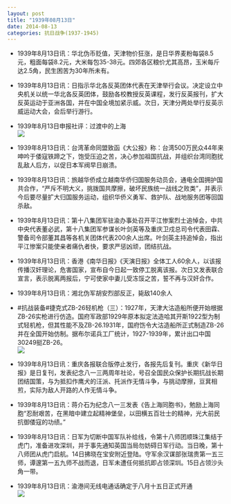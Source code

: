 ```yaml
---
layout: post
title: "1939年08月13日"
date: 2014-08-13
categories: 抗日战争(1937-1945)
---
```


<meta name="referrer" content="no-referrer" />

- 1939年8月13日讯：华北伪币贬值，天津物价狂涨，是日华界麦粉每袋8.5元，粗面每袋8.2元，大米每包35-38元。四郊各区粮价尤其高昂，玉米每斤达2.5角，民生困苦为30年所未有。 

- 1939年8月13日讯：日指示华北各反英团体代表在天津举行会议。决定设立中央机关以统一华北各反英团体，鼓励各校教授反英课程，发行反英报刊，扩大反英运动于亚洲各国，并在中国全境加紧示威。次日，天津分两处举行反英示威运动大会，会后举行游行。 

- 1939年8月13日申报社评：过渡中的上海 <br/><img src="https://ww3.sinaimg.cn/large/aca367d8jw1ejbboifjfnj20pq0xvwzu.jpg" />

- 1939年8月13日讯：台湾革命同盟致函《大公报》称：台湾500万民众44年来呻吟于倭寇铁蹄之下，饱受压迫之苦，决心参加祖国抗战，并组织台湾同胞扰乱敌人后方，以促日本军阀早日崩溃。 

- 1939年8月13日讯：旅越华侨成立越南华侨归国服务动员会，通电全国拥护国共合作，“严斥不明大义，挑拨国共摩擦，破坏民族统一战线之败类”，并表示今后要尽量扩大归国服务运动，组织华侨义勇军、救护队、战地服务团等回国杀敌。 

- 1939年8月13日讯：第十八集团军驻渝办事处召开平江惨案烈士追悼会，中共中央代表董必武，第十八集团军参谋长叶剑英等及重庆卫戍总司令代表田霖、警备司令部董其昌等各机关团体代表200余人出席。叶剑英主持追悼会，指出平江惨案只能使亲者痛仇者快，要求严惩凶顽，团结抗战。 

- 1939年8月13日讯：香港《南华日报》《天演日报》全体工人60余人，以该报传播汉奸理论，危害国家，宣布自今日起一致停工脱离该报。次日又发表联合宣言，表示脱离两报后，宁可使家中妻儿受冻馁之苦，誓不再与汉奸合作。 

- 1939年8月13日讯：湘北伪军胡安烈部反正，毙敌140余人 

- #抗战装备#捷克式ZB-26轻机枪（三）：1927年，天津大沽造船所便开始根据ZB-26实枪进行仿造。国府军政部1929年原本拟定法造哈其开斯1922型为制式轻机枪，但其性能不及ZB-26.1931年，国府饬令大沽造船所正式制造ZB-26并在全国开始仿制。据布尔诺兵工厂统计，1927-1939年，累计出口中国30249挺ZB-26。 <br/><img src="https://ww2.sinaimg.cn/large/aca367d8jw1ejas1k2iw2j209z0pgq6k.jpg" />

- 1939年8月13日讯：重庆各报联合版停止发行，各报先后复刊。重庆《新华日报》是日复刊，发表纪念八一三两周年社论，号召全国民众保护长期抗战长期团结国策，与为抵扣作鹰犬的汪派、托派作无情斗争，与挑动摩擦，豆萁相煎，实际为敌人开路的人作无情斗争。 

- 1939年8月13日讯：蒋介石为纪念八一三发表《告上海同胞书》，勉励上海同胞“忍耐艰苦，在黑暗中建立起精神堡垒，以田横五百壮士的精神，光大前民抗御倭寇的功绩。” 

- 1939年8月13日讯：日军为切断中国军队补给线，令第十八师团顺珠江集结于虎门，准备进攻深圳，并于事先通知英国当局勿妨碍日军行动。当日晚，第十八师团从虎门启航。14日拂晓在宝安附近登陆。守军余汉谋部张瑞贵第一五三师，谭邃第一五九师不战而退，日军未遭任何抵抗即占领深圳。15日占领沙头角一带。 

- 1939年8月13日讯：渝港间无线电通话确定于八月十五日正式开通 <br/><img src="https://ww2.sinaimg.cn/large/aca367d8jw1ej9l93ytnlj209005z757.jpg" />

